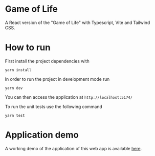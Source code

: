 # Game of Life

A React version of the "Game of Life" with Typescript, Vite and Tailwind CSS.

# How to run

First install the project dependencies with

```
yarn install
```

In order to run the project in development mode run

```
yarn dev
```

You can then access the application at `http://localhost:5174/`

To run the unit tests use the following command

```
yarn test
```

# Application demo

A working demo of the application of this web app is available [here](https://game-of-life-steel-chi.vercel.app/).
